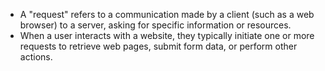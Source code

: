 - A "request" refers to a communication made by a client (such as a web browser) to a server, asking for specific information or resources. 
- When a user interacts with a website, they typically initiate one or more requests to retrieve web pages, submit form data, or perform other actions.